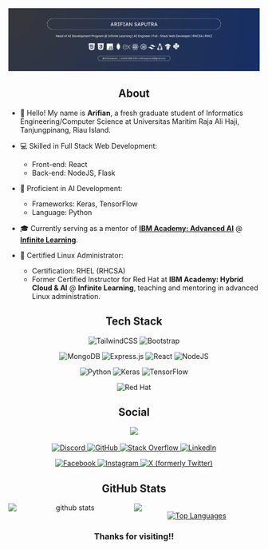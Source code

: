<img src="banner-2025-1.png"  alt="Profile Banner"  />

<h2 align="center">About</h2>

- 👋 Hello! My name is **Arifian**, a fresh graduate student of Informatics Engineering/Computer Science at Universitas Maritim Raja Ali Haji, Tanjungpinang, Riau Island.

- 💻 Skilled in Full Stack Web Development:
  - Front-end: React
  - Back-end: NodeJS, Flask

- 🤖 Proficient in AI Development:
  - Frameworks: Keras, TensorFlow
  - Language: Python

- 🎓 Currently serving as a mentor of **[IBM Academy: Advanced AI](https://github.com/ibmacademy-aai)** @ **[Infinite Learning](https://infinitelearning.id)**.

- 🐧 Certified Linux Administrator:
  - Certification: RHEL (RHCSA)
  - Former Certified Instructor for Red Hat at **IBM Academy: Hybrid Cloud & AI** @ **Infinite Learning**, teaching and mentoring in advanced Linux administration.


<h2 align="center">Tech Stack</h2>
<p align="center">
  <img src="https://img.shields.io/badge/tailwindcss-%2338B2AC.svg?style=for-the-badge&logo=tailwind-css&logoColor=white" alt="TailwindCSS">
  <img src="https://img.shields.io/badge/bootstrap-%238511FA.svg?style=for-the-badge&logo=bootstrap&logoColor=white" alt="Bootstrap">
</p>
<p align="center">
  <img src="https://img.shields.io/badge/MongoDB-%234ea94b.svg?style=for-the-badge&logo=mongodb&logoColor=white" alt="MongoDB">
  <img src="https://img.shields.io/badge/express.js-%23404d59.svg?style=for-the-badge&logo=express&logoColor=%2361DAFB" alt="Express.js">
  <img src="https://img.shields.io/badge/react-%2320232a.svg?style=for-the-badge&logo=react&logoColor=%2361DAFB" alt="React">
  <img src="https://img.shields.io/badge/node.js-6DA55F?style=for-the-badge&logo=node.js&logoColor=white" alt="NodeJS">
</p>
<p align="center">
  <img src="https://img.shields.io/badge/python-3670A0?style=for-the-badge&logo=python&logoColor=ffdd54" alt="Python">
  <img src="https://img.shields.io/badge/Keras-%23D00000.svg?style=for-the-badge&logo=Keras&logoColor=white" alt="Keras">
  <img src="https://img.shields.io/badge/TensorFlow-%23FF6F00.svg?style=for-the-badge&logo=TensorFlow&logoColor=white" alt="TensorFlow">
</p>
<p align="center">
  <img src="https://img.shields.io/badge/Red%20Hat-EE0000?style=for-the-badge&logo=redhat&logoColor=white" alt="Red Hat">
</p>


<h2 align="center">Social</h2>

<p align="center">
  <a href="https://www.github.com/arifian853" target="_blank" rel="noreferrer"><img
src="https://img.shields.io/github/followers/arifian853?logo=github&style=for-the-badge&color=0891b2&labelColor=1c1917" /></a>
</p>

<p align="center">
  <a href="https://discord.com/users/AutumnNymph#9288" target="_blank" rel="noreferrer">
    <img src="https://img.shields.io/badge/Discord-%235865F2.svg?style=for-the-badge&logo=discord&logoColor=white" alt="Discord">
  </a>
  <a href="https://www.github.com/arifian853" target="_blank" rel="noreferrer">
    <img src="https://img.shields.io/badge/github-%23121011.svg?style=for-the-badge&logo=github&logoColor=white" alt="GitHub">
  </a>
  <a href="https://www.stackoverflow.com/users/13294082/arifian-saputra" target="_blank" rel="noreferrer">
    <img src="https://img.shields.io/badge/-Stackoverflow-FE7A16?style=for-the-badge&logo=stack-overflow&logoColor=white" alt="Stack Overflow">
  </a>
  <a href="https://www.linkedin.com/in/arifian-saputra-08135a178" target="_blank" rel="noreferrer">
    <img src="https://img.shields.io/badge/linkedin-%230077B5.svg?style=for-the-badge&logo=linkedin&logoColor=white" alt="LinkedIn">
  </a>
</p>
<p align="center">
  <a href="https://www.facebook.com/arifian.syaputra.9" target="_blank" rel="noreferrer">
    <img src="https://img.shields.io/badge/Facebook-%231877F2.svg?style=for-the-badge&logo=Facebook&logoColor=white" alt="Facebook">
  </a>
  <a href="http://www.instagram.com/arifiansaputra_" target="_blank" rel="noreferrer">
    <img src="https://img.shields.io/badge/Instagram-%23E4405F.svg?style=for-the-badge&logo=Instagram&logoColor=white" alt="Instagram">
  </a>
  <a href="https://www.twitter.com/ArifianSaputra0" target="_blank" rel="noreferrer">
    <img src="https://img.shields.io/badge/X-%23000000.svg?style=for-the-badge&logo=X&logoColor=white" alt="X (formerly Twitter)">
  </a>
</p>

<h2 align="center">GitHub Stats</h2>
<div align="center">
  <img src="https://github-readme-stats.vercel.app/api?username=arifian853&show_icons=true&theme=tokyonight" alt="github stats" width="50%" align="left"/>
  <img src="https://github-readme-streak-stats.herokuapp.com/?user=arifian853&theme=dark" width="50%" align="left">
</div>
<div align="center">
  <a href="https://github.com/arifian853" align="left"><img src="https://github-readme-stats.vercel.app/api/top-langs/?username=arifian853&langs_count=10&title_color=0891b2&text_color=ffffff&icon_color=0891b2&bg_color=1c1917&hide_border=true&locale=en&custom_title=Top%20%Languages" alt="Top Languages" /></a>
</div>

<h3 align="center">Thanks for visiting!!</h3>
